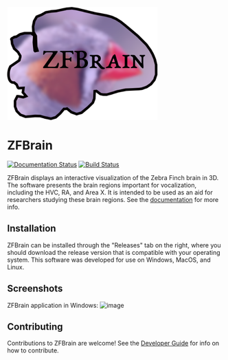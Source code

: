 <img src="images/zfbrain_logo_large.png" width="350" />

# ZFBrain

[![Documentation Status](https://readthedocs.org/projects/zfbrain/badge/?version=latest)](https://zfbrain.readthedocs.io/en/latest/?badge=latest)
[![Build Status](https://travis-ci.com/hneustadter/ZFBrain.svg?branch=master)](https://travis-ci.com/hneustadter/ZFBrain)

ZFBrain displays an interactive visualization of the Zebra Finch brain in 3D. The software presents the brain regions important for vocalization, including the HVC, RA, and Area X. It is intended to be used as an aid for researchers studying these brain regions. See the [documentation](https://zfbrain.readthedocs.io/en/latest/?badge=latest) for more info.

## Installation
ZFBrain can be installed through the "Releases" tab on the right, where you should download the release version that is compatible with your operating system. This software was developed for use on Windows, MacOS, and Linux.

## Screenshots
ZFBrain application in Windows:
![image](https://user-images.githubusercontent.com/72104561/114780555-9307d380-9d45-11eb-8678-4a043ee06c28.png)

## Contributing

Contributions to ZFBrain are welcome! See the [Developer Guide](https://zfbrain.readthedocs.io/en/latest/developerGuide.html) for info on how to contribute.
